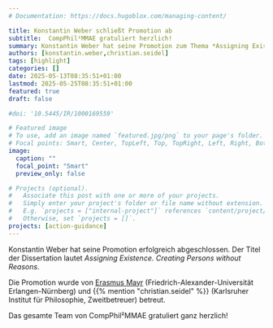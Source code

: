 ```yaml
---
# Documentation: https://docs.hugoblox.com/managing-content/

title: Konstantin Weber schließt Promotion ab
subtitle:  CompPhil²MMAE gratuliert herzlich!
summary: Konstantin Weber hat seine Promotion zum Thema *Assigning Existence. Creating Persons without Reasons* erfolgreich abgeschlossen. Das gesamte Team von CompPhil²MMAE gratuliert ganz herzlich!
authors: [konstantin.weber,christian.seidel]
tags: [highlight]
categories: []
date: 2025-05-13T08:35:51+01:00
lastmod: 2025-05-25T08:35:51+01:00
featured: true
draft: false

#doi: '10.5445/IR/1000169559'

# Featured image
# To use, add an image named `featured.jpg/png` to your page's folder.
# Focal points: Smart, Center, TopLeft, Top, TopRight, Left, Right, BottomLeft, Bottom, BottomRight.
image:
  caption: ""
  focal_point: "Smart"
  preview_only: false

# Projects (optional).
#   Associate this post with one or more of your projects.
#   Simply enter your project's folder or file name without extension.
#   E.g. `projects = ["internal-project"]` references `content/project/deep-learning/index.md`.
#   Otherwise, set `projects = []`.
projects: [action-guidance]
---
```


Konstantin Weber hat seine Promotion erfolgreich abgeschlossen. Der Titel der Dissertation lautet *Assigning Existence. Creating Persons without Reasons*.

<!--more-->

Die Promotion wurde von [Erasmus Mayr](https://www.philosophie.phil.fau.de/person/mayr/) (Friedrich-Alexander-Universität Erlangen-Nürnberg) und {{% mention "christian.seidel" %}} (Karlsruher Institut für Philosophie, Zweitbetreuer) betreut.

Das gesamte Team von CompPhil²MMAE gratuliert ganz herzlich! 

